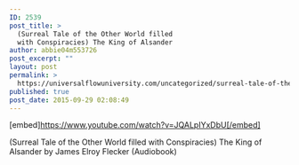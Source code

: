 ```yaml
---
ID: 2539
post_title: >
  (Surreal Tale of the Other World filled
  with Conspiracies) The King of Alsander
author: abbie04m553726
post_excerpt: ""
layout: post
permalink: >
  https://universalflowuniversity.com/uncategorized/surreal-tale-of-the-other-world-filled-with-conspiracies-the-king-of-alsander/
published: true
post_date: 2015-09-29 02:08:49
---
```

[embed]https://www.youtube.com/watch?v=JQALpIYxDbU[/embed]<br>
<p>(Surreal Tale of the Other World filled with Conspiracies) The King of Alsander by James Elroy Flecker (Audiobook)</p>